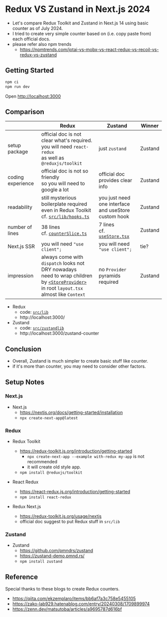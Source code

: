 # Redux VS Zustand in Next.js 2024

* Let's compare Redux Toolkit and Zustand in Next.js 14 using basic counter as of July 2024.
* I tried to create very simple counter based on (i.e. copy paste from) each official docs.
* please refer also npm trends
  - https://npmtrends.com/jotai-vs-mobx-vs-react-redux-vs-recoil-vs-redux-vs-zustand

## Getting Started

```bash
npm ci
npm run dev
```

Open [http://localhost:3000](http://localhost:3000)

## Comparison

|                   | Redux | Zustand | Winner |
| ---               | ---   | ---     | ---     |
| setup package     | official doc is not clear what's required.<br>you will need `react-redux`<br> as well as `@reduxjs/toolkit` | just `zustand` | Zustand |
| coding experience | official doc is not so friendly<br> so you will need to google a lot | official doc provides clear info | Zustand |
| readability       | still mysterious boilerplate required<br> even in Redux Toolkit<br>cf. [`src/lib/hooks.ts`](./src/lib/hooks.ts) | you just need one interface<br> and useStore custom hook | Zustand |
| number of lines   | 38 lines<br>cf. [`counterSlice.ts`](./src/lib/features/counter/counterSlice.ts) | 7 lines<br>cf. [`useStore.tsx`](./src/zustandlib/useStore.tsx) | Zustand |
| Next.js SSR       | you will need `"use client";` | you will need `"use client";` | tie? |
| impression        | always come with `dispatch` looks not DRY nowadays<br>need to wrap children by [`<StoreProvider>`](./src/app/StoreProvider.tsx)<br> in root `layout.tsx` almost like `Context` | no `Provider` pyramids required | Zustand |

* Redux
  - code: [`src/lib`](./src/lib/)
  - http://localhost:3000/
* Zustand
  - code: [`src/zustandlib`](./src/zustandlib/)
  - http://localhost:3000/zustand-counter

## Conclusion

* Overall, Zustand is much simpler to create basic stuff like counter.
* if it's more than counter, you may need to consider other factors.

## Setup Notes

### Next.js

* Next.js
  - https://nextjs.org/docs/getting-started/installation
  - `npx create-next-app@latest`

### Redux

* Redux Toolkit
  - https://redux-toolkit.js.org/introduction/getting-started
    - `npx create-next-app --example with-redux my-app` is not recommended
    - it will create old style app.
  - `npm install @reduxjs/toolkit`

* React Redux
  - https://react-redux.js.org/introduction/getting-started
  - `npm install react-redux`

* Redux Next.js
  - https://redux-toolkit.js.org/usage/nextjs
  - official doc suggest to put Redux stuff in `src/lib`

### Zustand

* Zustand
  - https://github.com/pmndrs/zustand
  - https://zustand-demo.pmnd.rs/
  - `npm install zustand`

## Reference

Special thanks to these blogs to create Redux counters.

* https://qiita.com/ekzemplaro/items/bb6af7a3c758e5455105
* https://zako-lab929.hatenablog.com/entry/20240308/1709899974
* https://zenn.dev/matsutoba/articles/a9695787d616bf
